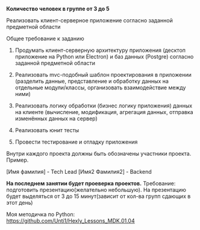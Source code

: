 **Количество человек в группе от 3 до 5**

Реализовать клиент-серверное приложение согласно заданной предметной области

Общее требование к заданию 

1) Продумать клиент-серверную архитектуру приложения (десктоп приложение на Python или Electron) и баз данных (Postgre) согласно заданной предметной области

2) Реализовать mvc-подобный шаблон проектирования в приложении (разделить данные, представление и обработку данных на отдельные модули/классы, организовать взаимодействие между ними)

3) Реализовать логику обработки  (бизнес логику приложения) данных на клиенте (вычисление, модификация, агрегация данных, отправка изменённых данных на сервер)

4) Реализовать юнит тесты

5) Провести тестирование и отладку приложения



Внутри каждого проекта должны быть обозначены участники проекта. Пример.

[Имя фамилия] - Tech Lead
[Имя2 Фамилия2] - Backend


**На последнем занятии будет проеверка проектов.** Требование: подготовить презентацию(желательно небольшую). На презентацию будет выделяться от 3 до 15 минут(зависит от кол-ва групп сдающих в этот день)


Моя методичка по Python: https://github.com/Unti1/Hexly_Lessons_MDK.01.04
